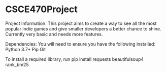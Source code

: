 # CSCE470Project

Project Information:
This project aims to create a way to see all the most popular indie games and give smaller developers a better chance to shine.
Currently very basic and needs more features.

Dependencies:
You will need to ensure you have the following installed:
Python 3.7+
Pip
Git

To install a required library, run pip install requests beautifulsoup4 rank_bm25
